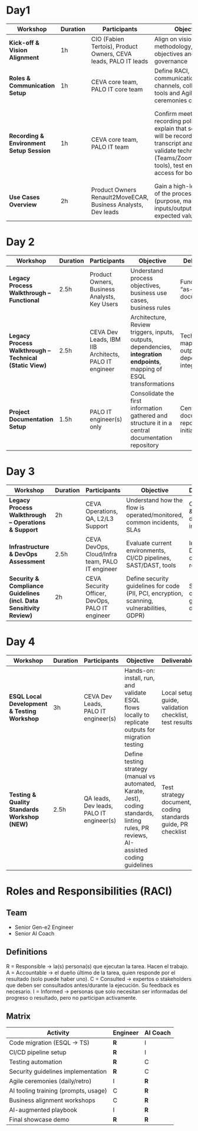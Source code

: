 # Day1  

| Workshop                                  | Duration | Participants                                                    | Objective                                                                                                                                                                                         | Deliverables                                                                                                 |
| ----------------------------------------- | -------- | --------------------------------------------------------------- | ------------------------------------------------------------------------------------------------------------------------------------------------------------------------------------------------- | ------------------------------------------------------------------------------------------------------------ |
| **Kick-off & Vision Alignment**           | 1h       | CIO (Fabien Tertois), Product Owners, CEVA leads, PALO IT leads | Align on vision, explain methodology, objectives and governance                                                                                                                                   | Kick-off presentation, communication plan                                                                    |
| **Roles & Communication Setup**           | 1h     | CEVA core team, PALO IT core team                               | Define RACI, communication channels, collaboration tools and Agile ceremonies cadence                                                                                                             | Roles map, RACI, communication & ceremonies plan                                                             |
| **Recording & Environment Setup Session** | 1h       | CEVA core team, PALO IT team                                    | Confirm meeting recording policies, explain that sessions will be recorded for transcript analysis, validate technical setup (Teams/Zoom/recording tools), test environment access for both teams | Recording agreement, confirmed setup for transcription and analysis, environment access validation checklist |
| **Use Cases Overview**             | 2h       | Product Owners Renault2MoveECAR, Business Analysts, Dev leads   | Gain a high-level view of the process (purpose, main inputs/outputs, expected value)                                                                                                              | Preliminary “functional vision” document                                                                     |

# Day 2
| Workshop                                                 | Duration | Participants                                         | Objective                                                                                                  | Deliverables                                                     |
| -------------------------------------------------------- | -------- | ---------------------------------------------------- | ---------------------------------------------------------------------------------------------------------- | ---------------------------------------------------------------- |
| **Legacy Process Walkthrough – Functional**              | 2.5h     | Product Owners, Business Analysts, Key Users         | Understand process objectives, business use cases, business rules                                          | Functional “as-is” document                                      |
| **Legacy Process Walkthrough – Technical (Static View)** | 2.5h     | CEVA Dev Leads, IBM IIB Architects, PALO IT engineer | Architecture, Review triggers, inputs, outputs, dependencies, **integration endpoints**, mapping of ESQL transformations | Technical flow map (inputs, outputs, dependencies, integrations) |
| **Project Documentation Setup**                          | 1.5h     | PALO IT engineer(s) only                             | Consolidate the first information gathered and structure it in a central documentation repository          | Central documentation repository initialized                     |

# Day 3
| Workshop                                                             | Duration | Participants                                    | Objective                                                                                   | Deliverables                                  |
| -------------------------------------------------------------------- | -------- | ----------------------------------------------- | ------------------------------------------------------------------------------------------- | --------------------------------------------- |
| **Legacy Process Walkthrough – Operations & Support**                | 2h       | CEVA Operations, QA, L2/L3 Support              | Understand how the flow is operated/monitored, common incidents, SLAs                       | Operations & support document, incidents list |
| **Infrastructure & DevOps Assessment**                               | 2.5h     | CEVA DevOps, Cloud/Infra team, PALO IT engineer | Evaluate current environments, CI/CD pipelines, SAST/DAST, tools                            | Infra & DevOps current state report           |
| **Security & Compliance Guidelines (incl. Data Sensitivity Review)** | 2h       | CEVA Security Officer, DevOps, PALO IT engineer | Define security guidelines for code (PII, PCI, encryption, scanning, vulnerabilities, GDPR) | Security & compliance guidelines document     |

# Day 4
| Workshop                                       | Duration | Participants                             | Objective                                                                                                                               | Deliverables                                                 |
| ---------------------------------------------- | -------- | ---------------------------------------- | --------------------------------------------------------------------------------------------------------------------------------------- | ------------------------------------------------------------ |
| **ESQL Local Development & Testing Workshop**  | 3h       | CEVA Dev Leads, PALO IT engineer(s)      | Hands-on: install, run, and validate ESQL flows locally to replicate outputs for migration testing                                      | Local setup guide, validation checklist, test results        |
| **Testing & Quality Standards Workshop (NEW)** | 2.5h     | QA leads, Dev leads, PALO IT engineer(s) | Define testing strategy (manual vs automated, Karate, Jest), coding standards, linting rules, PR reviews, AI-assisted coding guidelines | Test strategy document, coding standards guide, PR checklist |




# Roles and Responsibilities (RACI)
## Team
- Senior Gen-e2 Engineer
- Senior AI Coach
 
## Definitions
R = Responsible → la(s) persona(s) que ejecutan la tarea. Hacen el trabajo.
A = Accountable → el dueño último de la tarea, quien responde por el resultado (solo puede haber uno).
C = Consulted → expertos o stakeholders que deben ser consultados antes/durante la ejecución. Su feedback es necesario.
I = Informed → personas que solo necesitan ser informadas del progreso o resultado, pero no participan activamente.

## Matrix
| Activity                             | Engineer | AI Coach        |
| ------------------------------------ | -------- | --------------- |
| Code migration (ESQL → TS)           | **R**    | I               |
| CI/CD pipeline setup                 | **R**    | I               |
| Testing automation                   | **R**    | C               |
| Security guidelines implementation   | **R**    | C               |
| Agile ceremonies (daily/retro)       | I        | **R**           |
| AI tooling training (prompts, usage) | C        | **R**           |
| Business alignment workshops         | C        | **R**           |
| AI-augmented playbook                | I        | **R**           |
| Final showcase demo                  | **R**        | **R**  |
